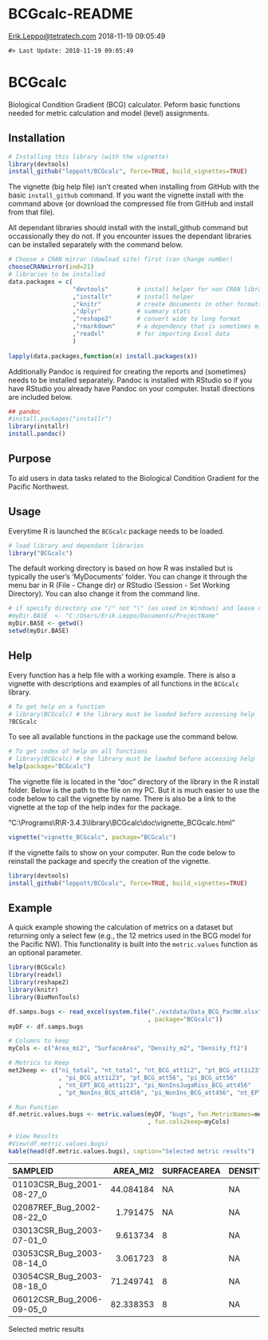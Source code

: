 BCGcalc-README
================
<Erik.Leppo@tetratech.com>
2018-11-19 09:05:49

<!-- README.md is generated from README.Rmd. Please edit that file -->

    #> Last Update: 2018-11-19 09:05:49

# BCGcalc

Biological Condition Gradient (BCG) calculator. Peform basic functions
needed for metric calculation and model (level) assignments.

## Installation

``` r
# Installing this library (with the vignette)
library(devtools) 
install_github("leppott/BCGcalc", force=TRUE, build_vignettes=TRUE)
```

The vignette (big help file) isn’t created when installing from GitHub
with the basic `install_github` command. If you want the vignette
install with the command above (or download the compressed file from
GitHub and install from that file).

All dependant libraries should install with the install\_github command
but occassionally they do not. If you encounter issues the dependant
libraries can be installed separately with the command below.

``` r
# Choose a CRAN mirror (dowload site) first (can change number)
chooseCRANmirror(ind=21) 
# libraries to be installed
data.packages = c(                  
                  "devtools"        # install helper for non CRAN libraries
                  ,"installr"       # install helper
                  ,"knitr"          # create documents in other formats (e.g., PDF or Word)
                  ,"dplyr"          # summary stats
                  ,"reshape2"       # convert wide to long format
                  ,"rmarkdown"      # a dependency that is sometimes missed.
                  ,"readxl"         # for importing Excel data
                  )
                  
lapply(data.packages,function(x) install.packages(x))
```

Additionally Pandoc is required for creating the reports and (sometimes)
needs to be installed separately. Pandoc is installed with RStudio so if
you have RStudio you already have Pandoc on your computer. Install
directions are included below.

``` r
## pandoc
#install.packages("installr")
library(installr)
install.pandoc()
```

## Purpose

To aid users in data tasks related to the Biological Condition Gradient
for the Pacific Northwest.

## Usage

Everytime R is launched the `BCGcalc` package needs to be loaded.

``` r
# load library and dependant libraries
library("BCGcalc")
```

The default working directory is based on how R was installed but is
typically the user’s ‘MyDocuments’ folder. You can change it through the
menu bar in R (File - Change dir) or RStudio (Session - Set Working
Directory). You can also change it from the command
line.

``` r
# if specify directory use "/" not "\" (as used in Windows) and leave off final "/" (example below).
#myDir.BASE  <- "C:/Users/Erik.Leppo/Documents/ProjectName"
myDir.BASE <- getwd()
setwd(myDir.BASE)
```

## Help

Every function has a help file with a working example. There is also a
vignette with descriptions and examples of all functions in the
`BCGcalc` library.

``` r
# To get help on a function
# library(BCGcalc) # the library must be loaded before accessing help
?BCGcalc
```

To see all available functions in the package use the command below.

``` r
# To get index of help on all functions
# library(BCGcalc) # the library must be loaded before accessing help
help(package="BCGcalc")
```

The vignette file is located in the “doc” directory of the library in
the R install folder. Below is the path to the file on my PC. But it is
much easier to use the code below to call the vignette by name. There is
also be a link to the vignette at the top of the help index for the
package.

“C:\\Programs\\R\\R-3.4.3\\library\\BCGcalc\\doc\\vignette\_BCGcalc.html”

``` r
vignette("vignette_BCGcalc", package="BCGcalc")
```

If the vignette fails to show on your computer. Run the code below to
reinstall the package and specify the creation of the vignette.

``` r
library(devtools)
install_github("leppott/BCGcalc", force=TRUE, build_vignettes=TRUE)
```

## Example

A quick example showing the calculation of metrics on a dataset but
returning only a select few (e.g., the 12 metrics used in the BCG model
for the Pacific NW). This functionality is built into the
`metric.values` function as an optional parameter.

``` r
library(BCGcalc)
library(readxl)
library(reshape2)
library(knitr)
library(BioMonTools)

df.samps.bugs <- read_excel(system.file("./extdata/Data_BCG_PacNW.xlsx"
                                       , package="BCGcalc"))
myDF <- df.samps.bugs

# Columns to keep
myCols <- c("Area_mi2", "SurfaceArea", "Density_m2", "Density_ft2")

# Metrics to Keep
met2keep <- c("ni_total", "nt_total", "nt_BCG_att1i2", "pt_BCG_att1i23"
              , "pi_BCG_att1i23", "pt_BCG_att56", "pi_BCG_att56"
              , "nt_EPT_BCG_att1i23", "pi_NonInsJugaRiss_BCG_att456"
              , "pt_NonIns_BCG_att456", "pi_NonIns_BCG_att456", "nt_EPT")

# Run Function
df.metric.values.bugs <- metric.values(myDF, "bugs", fun.MetricNames=met2keep
                                       , fun.cols2keep=myCols)

# View Results
#View(df.metric.values.bugs)
kable(head(df.metric.values.bugs), caption="Selected metric results")
```

| SAMPLEID                     | AREA\_MI2 | SURFACEAREA | DENSITY\_M2 | DENSITY\_FT2 | SITE\_TYPE | INDEX\_NAME           | ni\_total | nt\_total | nt\_BCG\_att1i2 | pt\_BCG\_att1i23 | pi\_BCG\_att1i23 | pt\_BCG\_att56 | pi\_BCG\_att56 | nt\_EPT\_BCG\_att1i23 | pi\_NonInsJugaRiss\_BCG\_att456 | pt\_NonIns\_BCG\_att456 | pi\_NonIns\_BCG\_att456 | nt\_EPT |
| :--------------------------- | --------: | :---------- | :---------- | :----------- | :--------- | :-------------------- | --------: | --------: | --------------: | ---------------: | ---------------: | -------------: | -------------: | --------------------: | ------------------------------: | ----------------------: | ----------------------: | ------: |
| 01103CSR\_Bug\_2001-08-27\_0 | 44.084184 | NA          | NA          | NA           | lo         | BCG\_PacNW\_v1\_500ct |       589 |        27 |               0 |        0.1111111 |        0.1528014 |      0.2962963 |      0.1494058 |                     2 |                       0.1935484 |               0.3703704 |               0.1935484 |       5 |
| 02087REF\_Bug\_2002-08-22\_0 |  1.791475 | NA          | NA          | NA           | hi         | BCG\_PacNW\_v1\_500ct |       542 |        38 |               4 |        0.4473684 |        0.1512915 |      0.0000000 |      0.0000000 |                    12 |                       0.0202952 |               0.1052632 |               0.6605166 |      18 |
| 03013CSR\_Bug\_2003-07-01\_0 |  9.613734 | 8           | NA          | NA           | hi         | BCG\_PacNW\_v1\_500ct |       507 |        16 |               0 |        0.0625000 |        0.0019724 |      0.0625000 |      0.0197239 |                     1 |                       0.0710059 |               0.3125000 |               0.3313609 |       5 |
| 03053CSR\_Bug\_2003-08-14\_0 |  3.061723 | 8           | NA          | NA           | hi         | BCG\_PacNW\_v1\_500ct |       573 |        36 |               0 |        0.4166667 |        0.3821990 |      0.0000000 |      0.0000000 |                    14 |                       0.0506108 |               0.1388889 |               0.1256545 |      20 |
| 03054CSR\_Bug\_2003-08-18\_0 | 71.249741 | 8           | NA          | NA           | lo         | BCG\_PacNW\_v1\_500ct |       558 |        13 |               1 |        0.2307692 |        0.0179211 |      0.1538462 |      0.7383513 |                     3 |                       0.0448029 |               0.3076923 |               0.0555556 |       6 |
| 06012CSR\_Bug\_2006-09-05\_0 | 82.338353 | 8           | NA          | NA           | hi         | BCG\_PacNW\_v1\_500ct |       545 |        40 |               4 |        0.4500000 |        0.3247706 |      0.0250000 |      0.1761468 |                    12 |                       0.0036697 |               0.0750000 |               0.0091743 |      21 |

Selected metric results
